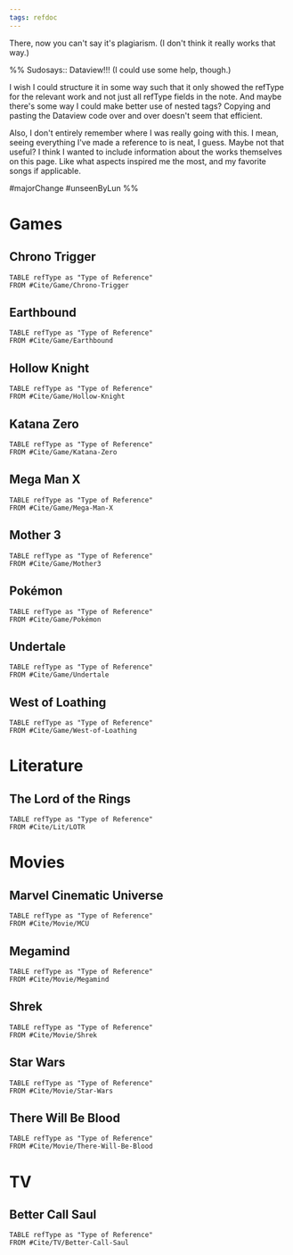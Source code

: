 ```yaml
---
tags: refdoc
---
```


There, now you can't say it's plagiarism. (I don't think it really works that way.)

%%
Sudosays:: Dataview!!! (I could use some help, though.)

I wish I could structure it in some way such that it only showed the refType for the relevant work and not just all refType fields in the note. And maybe there's some way I could make better use of nested tags? Copying and pasting the Dataview code over and over doesn't seem that efficient.

Also, I don't entirely remember where I was really going with this. I mean, seeing everything I've made a reference to is neat, I guess. Maybe not that useful? I think I wanted to include information about the works themselves on this page. Like what aspects inspired me the most, and my favorite songs if applicable.

#majorChange #unseenByLun 
%%

# Games
## Chrono Trigger
```dataview
TABLE refType as "Type of Reference"
FROM #Cite/Game/Chrono-Trigger 
```
## Earthbound
```dataview
TABLE refType as "Type of Reference"
FROM #Cite/Game/Earthbound 
```
## Hollow Knight
```dataview
TABLE refType as "Type of Reference"
FROM #Cite/Game/Hollow-Knight 
```

## Katana Zero
```dataview
TABLE refType as "Type of Reference"
FROM #Cite/Game/Katana-Zero 
```

## Mega Man X
```dataview
TABLE refType as "Type of Reference"
FROM #Cite/Game/Mega-Man-X 
```
## Mother 3
```dataview
TABLE refType as "Type of Reference"
FROM #Cite/Game/Mother3 
```

## Pokémon
```dataview
TABLE refType as "Type of Reference"
FROM #Cite/Game/Pokémon 
```

## Undertale
```dataview
TABLE refType as "Type of Reference"
FROM #Cite/Game/Undertale 
```

## West of Loathing
```dataview
TABLE refType as "Type of Reference"
FROM #Cite/Game/West-of-Loathing 
```

# Literature

## The Lord of the Rings

```dataview
TABLE refType as "Type of Reference"
FROM #Cite/Lit/LOTR 
```
# Movies

## Marvel Cinematic Universe
```dataview
TABLE refType as "Type of Reference"
FROM #Cite/Movie/MCU 
```

## Megamind
```dataview
TABLE refType as "Type of Reference"
FROM #Cite/Movie/Megamind 
```

## Shrek
```dataview
TABLE refType as "Type of Reference"
FROM #Cite/Movie/Shrek  
```

## Star Wars
```dataview
TABLE refType as "Type of Reference"
FROM #Cite/Movie/Star-Wars  
```

## There Will Be Blood
```dataview
TABLE refType as "Type of Reference"
FROM #Cite/Movie/There-Will-Be-Blood  
```

# TV
## Better Call Saul
```dataview
TABLE refType as "Type of Reference"
FROM #Cite/TV/Better-Call-Saul 
```
